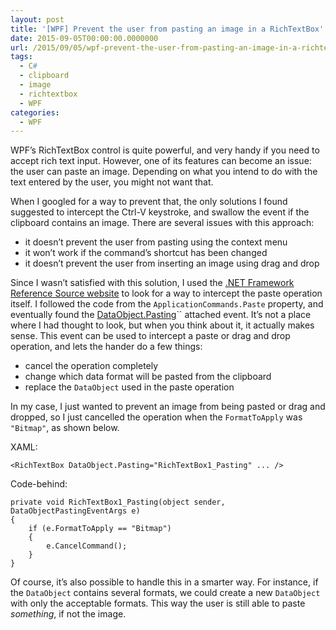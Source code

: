```yaml
---
layout: post
title: '[WPF] Prevent the user from pasting an image in a RichTextBox'
date: 2015-09-05T00:00:00.0000000
url: /2015/09/05/wpf-prevent-the-user-from-pasting-an-image-in-a-richtextbox/
tags:
  - C#
  - clipboard
  - image
  - richtextbox
  - WPF
categories:
  - WPF
---
```



WPF’s RichTextBox control is quite powerful, and very handy if you need to accept rich text input. However, one of its features can become an issue: the user can paste an image. Depending on what you intend to do with the text entered by the user, you might not want that.

When I googled for a way to prevent that, the only solutions I found suggested to intercept the Ctrl-V keystroke, and swallow the event if the clipboard contains an image. There are several issues with this approach:

- it doesn’t prevent the user from pasting using the context menu
- it won’t work if the command’s shortcut has been changed
- it doesn’t prevent the user from inserting an image using drag and drop


Since I wasn’t satisfied with this solution, I used the [.NET Framework Reference Source website](http://referencesource.microsoft.com/) to look for a way to intercept the paste operation itself. I followed the code from the `ApplicationCommands.Paste` property, and eventually found the [DataObject.Pasting](https://msdn.microsoft.com/en-us/library/system.windows.dataobject.pasting.aspx)`` attached event. It’s not a place where I had thought to look, but when you think about it, it actually makes sense. This event can be used to intercept a paste or drag and drop operation, and lets the hander do a few things:

- cancel the operation completely
- change which data format will be pasted from the clipboard
- replace the `DataObject` used in the paste operation


In my case, I just wanted to prevent an image from being pasted or drag and dropped, so I just cancelled the operation when the `FormatToApply` was `"Bitmap"`, as shown below.

XAML:

```
<RichTextBox DataObject.Pasting="RichTextBox1_Pasting" ... />
```

Code-behind:

```
private void RichTextBox1_Pasting(object sender, DataObjectPastingEventArgs e)
{
    if (e.FormatToApply == "Bitmap")
    {
        e.CancelCommand();
    }
}
```

Of course, it’s also possible to handle this in a smarter way. For instance, if the `DataObject` contains several formats, we could create a new `DataObject` with only the acceptable formats. This way the user is still able to paste *something*, if not the image.

